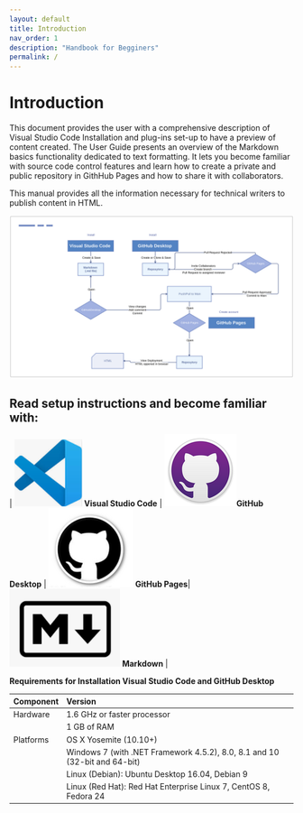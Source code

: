 ```yaml
---
layout: default
title: Introduction
nav_order: 1
description: "Handbook for Begginers"
permalink: /
---
```



# Introduction

This document provides the user with a comprehensive description of Visual Studio Code Installation and plug-ins set-up to have a preview of content created. The User Guide presents an overview of the Markdown basics functionality dedicated to text formatting.
It lets you become familiar with source code control features and learn how to create a private and public repository in GithHub Pages and how to share it with collaborators.

This manual provides all the information necessary for technical writers to publish content in HTML.



![link2](/assets/images/GitHubProcess.svg)

## Read setup instructions and become familiar with:

 | ![](assets/images/vscode.png) **Visual Studio Code**  | ![](assets/images/Github.png)**GitHub Desktop** | 
![](assets/images/GitHub%20Pages.png) **GitHub Pages**| ![](assets/images/Markdown.png)  **Markdown** |



**Requirements for Installation Visual Studio Code and GitHub Desktop**

| Component | Version |
|:----------|:-----------------|
| Hardware  | 1.6 GHz or faster processor |
|  | 1 GB of RAM |
| Platforms | OS X Yosemite (10.10+)  |
| | Windows 7 (with .NET Framework 4.5.2), 8.0, 8.1 and 10 (32-bit and 64-bit)|
| | Linux (Debian): Ubuntu Desktop 16.04, Debian 9 |
| | Linux (Red Hat): Red Hat Enterprise Linux 7, CentOS 8, Fedora 24|


